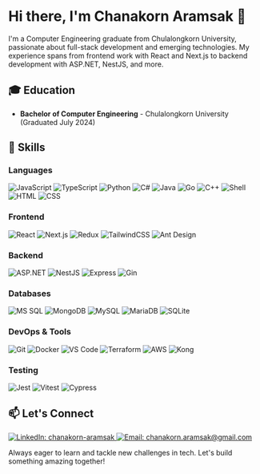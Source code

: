 # Hi there, I'm Chanakorn Aramsak 👋

I'm a Computer Engineering graduate from Chulalongkorn University, passionate about full-stack development and emerging technologies. My experience spans from frontend work with React and Next.js to backend development with ASP.NET, NestJS, and more.

## 🎓 Education
- **Bachelor of Computer Engineering** - Chulalongkorn University (Graduated July 2024)

## 🚀 Skills

### Languages
![JavaScript](https://img.shields.io/badge/-JavaScript-F7DF1E?style=flat-square&logo=javascript&logoColor=black)
![TypeScript](https://img.shields.io/badge/-TypeScript-3178C6?style=flat-square&logo=typescript&logoColor=white)
![Python](https://img.shields.io/badge/-Python-3776AB?style=flat-square&logo=python&logoColor=white)
![C#](https://img.shields.io/badge/-C%23-239120?style=flat-square&logo=c-sharp&logoColor=white)
![Java](https://img.shields.io/badge/-Java-007396?style=flat-square&logo=java&logoColor=white)
![Go](https://img.shields.io/badge/-Go-00ADD8?style=flat-square&logo=go&logoColor=white)
![C++](https://img.shields.io/badge/-C++-00599C?style=flat-square&logo=c%2B%2B&logoColor=white)
![Shell](https://img.shields.io/badge/-Shell-4EAA25?style=flat-square&logo=gnu-bash&logoColor=white)
![HTML](https://img.shields.io/badge/-HTML5-E34F26?style=flat-square&logo=html5&logoColor=white)
![CSS](https://img.shields.io/badge/-CSS3-1572B6?style=flat-square&logo=css3&logoColor=white)

### Frontend
![React](https://img.shields.io/badge/-React-61DAFB?style=flat-square&logo=react&logoColor=black)
![Next.js](https://img.shields.io/badge/-Next.js-000000?style=flat-square&logo=next.js&logoColor=white)
![Redux](https://img.shields.io/badge/-Redux-764ABC?style=flat-square&logo=redux&logoColor=white)
![TailwindCSS](https://img.shields.io/badge/-TailwindCSS-38B2AC?style=flat-square&logo=tailwind-css&logoColor=white)
![Ant Design](https://img.shields.io/badge/-Ant%20Design-0170FE?style=flat-square&logo=ant-design&logoColor=white)

### Backend
![ASP.NET](https://img.shields.io/badge/-ASP.NET-512BD4?style=flat-square&logo=.net&logoColor=white)
![NestJS](https://img.shields.io/badge/-NestJS-E0234E?style=flat-square&logo=nestjs&logoColor=white)
![Express](https://img.shields.io/badge/-Express-000000?style=flat-square&logo=express&logoColor=white)
![Gin](https://img.shields.io/badge/-Gin-00ADD8?style=flat-square&logo=go&logoColor=white)

### Databases
![MS SQL](https://img.shields.io/badge/-MS%20SQL-CC2927?style=flat-square&logo=microsoft-sql-server&logoColor=white)
![MongoDB](https://img.shields.io/badge/-MongoDB-47A248?style=flat-square&logo=mongodb&logoColor=white)
![MySQL](https://img.shields.io/badge/-MySQL-4479A1?style=flat-square&logo=mysql&logoColor=white)
![MariaDB](https://img.shields.io/badge/-MariaDB-003545?style=flat-square&logo=mariadb&logoColor=white)
![SQLite](https://img.shields.io/badge/-SQLite-003B57?style=flat-square&logo=sqlite&logoColor=white)

### DevOps & Tools
![Git](https://img.shields.io/badge/-Git-F05032?style=flat-square&logo=git&logoColor=white)
![Docker](https://img.shields.io/badge/-Docker-2496ED?style=flat-square&logo=docker&logoColor=white)
![VS Code](https://img.shields.io/badge/-VS%20Code-007ACC?style=flat-square&logo=visual-studio-code&logoColor=white)
![Terraform](https://img.shields.io/badge/-Terraform-7B42BC?style=flat-square&logo=terraform&logoColor=white)
![AWS](https://img.shields.io/badge/-AWS-232F3E?style=flat-square&logo=amazon-aws&logoColor=white)
![Kong](https://img.shields.io/badge/-Kong-003459?style=flat-square&logo=kong&logoColor=white)

### Testing
![Jest](https://img.shields.io/badge/-Jest-C21325?style=flat-square&logo=jest&logoColor=white)
![Vitest](https://img.shields.io/badge/-Vitest-6E9F18?style=flat-square&logo=vitest&logoColor=white)
![Cypress](https://img.shields.io/badge/-Cypress-17202C?style=flat-square&logo=cypress&logoColor=white)


## 📫 Let's Connect

<a href="https://www.linkedin.com/in/chanakorn-aramsak/">
  <img src="https://img.shields.io/badge/-%F0%9F%94%97%20Connect%20with%20me%20on%20LinkedIn-blue?style=for-the-badge&logo=linkedin" alt="LinkedIn: chanakorn-aramsak" />
</a>

<a href="mailto:chanakorn.aramsak@gmail.com">
  <img src="https://img.shields.io/badge/-%F0%9F%93%A7%20Email%20me-D14836?style=for-the-badge&logo=gmail&logoColor=white" alt="Email: chanakorn.aramsak@gmail.com" />
</a>

Always eager to learn and tackle new challenges in tech. Let's build something amazing together!
